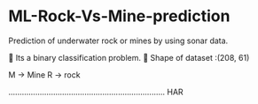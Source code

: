 # ML-Rock-Vs-Mine-prediction
Prediction of underwater rock or mines by using sonar data. 

🚀 Its a binary classification problem.
📂 Shape of dataset :(208, 61)

M -> Mine 
R -> rock 

...................................................................... HAR 
